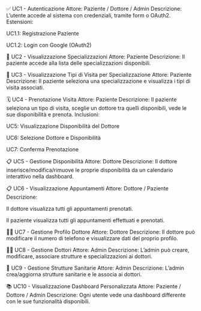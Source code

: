 ✅ UC1 - Autenticazione
Attore: Paziente / Dottore / Admin
Descrizione: L’utente accede al sistema con credenziali, tramite form o OAuth2.
Estensioni:

UC1.1: Registrazione Paziente

UC1.2: Login con Google (OAuth2)

📑 UC2 - Visualizzazione Specializzazioni
Attore: Paziente
Descrizione: Il paziente accede alla lista delle specializzazioni disponibili.

📑 UC3 - Visualizzazione Tipi di Visita per Specializzazione
Attore: Paziente
Descrizione: Il paziente seleziona una specializzazione e visualizza i tipi di visita associati.

🗓 UC4 - Prenotazione Visita
Attore: Paziente
Descrizione: Il paziente seleziona un tipo di visita, sceglie un dottore tra quelli disponibili, vede le sue disponibilità e prenota.
Inclusioni:

UC5: Visualizzazione Disponibilità del Dottore

UC6: Selezione Dottore e Disponibilità

UC7: Conferma Prenotazione

📋 UC5 - Gestione Disponibilità
Attore: Dottore
Descrizione: Il dottore inserisce/modifica/rimuove le proprie disponibilità da un calendario interattivo nella dashboard.

📋 UC6 - Visualizzazione Appuntamenti
Attore: Dottore / Paziente
Descrizione:

Il dottore visualizza tutti gli appuntamenti prenotati.

Il paziente visualizza tutti gli appuntamenti effettuati e prenotati.

🧑‍⚕️ UC7 - Gestione Profilo Dottore
Attore: Dottore
Descrizione: Il dottore può modificare il numero di telefono e visualizzare dati del proprio profilo.

🧑‍⚕️ UC8 - Gestione Dottori
Attore: Admin
Descrizione: L’admin può creare, modificare, associare strutture e specializzazioni ai dottori.

🏥 UC9 - Gestione Strutture Sanitarie
Attore: Admin
Descrizione: L’admin crea/aggiorna strutture sanitarie e le associa ai dottori.

📚 UC10 - Visualizzazione Dashboard Personalizzata
Attore: Paziente / Dottore / Admin
Descrizione: Ogni utente vede una dashboard differente con le sue funzionalità disponibili.
